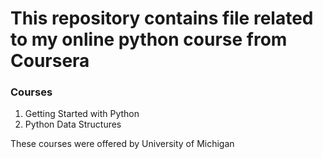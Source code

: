 # This repository contains file related to my online python course from Coursera

### Courses
1. Getting Started with Python
2. Python Data Structures

These courses were offered by University of Michigan
